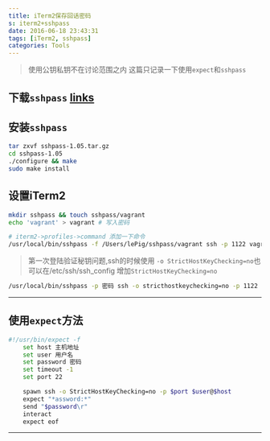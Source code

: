 ```yaml
---
title: iTerm2保存回话密码
s: iterm2+sshpass
date: 2016-06-18 23:43:31
tags: [iTerm2, sshpass]
categories: Tools
---
```

> 使用公钥私钥不在讨论范围之内 这篇只记录一下使用`expect`和`sshpass`

<!-- more -->

## 下载`sshpass` [links](http://sourceforge.net/projects/sshpass/)


## 安装`sshpass`
```sh
tar zxvf sshpass-1.05.tar.gz
cd sshpass-1.05
./configure && make
sudo make install
```

## 设置iTerm2

```sh
mkdir sshpass && touch sshpass/vagrant
echo 'vagrant' > vagrant # 写入密码

# iterm2->profiles->command 添加一下命令
/usr/local/bin/sshpass -f /Users/lePig/sshpass/vagrant ssh -p 1122 vagrant@127.0.0.1
```

> 第一次登陆验证秘钥问题,ssh的时候使用 `-o StrictHostKeyChecking=no`也可以在/etc/ssh/ssh_config 增加`StrictHostKeyChecking=no`

```sh
/usr/local/bin/sshpass -p 密码 ssh -o stricthostkeychecking=no -p 1122 vagrant@127.0.0.1
```

---
## 使用`expect`方法

```sh
#!/usr/bin/expect -f
	set host 主机地址
	set user 用户名
	set password 密码
	set timeout -1
	set port 22

	spawn ssh -o StrictHostKeyChecking=no -p $port $user@$host
	expect "*assword:*"
	send "$password\r"
	interact
	expect eof
```

---

